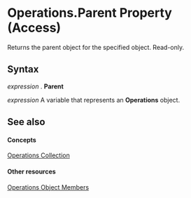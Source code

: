 
# Operations.Parent Property (Access)

Returns the parent object for the specified object. Read-only.


## Syntax

 _expression_ . **Parent**

 _expression_ A variable that represents an **Operations** object.


## See also


#### Concepts


[Operations Collection](2c1078b1-6d9c-9a99-80bb-c8b09fd2dc9a.md)
#### Other resources


[Operations Object Members](da0ffa9c-f47b-75fc-3658-3ae8179ccba9.md)
